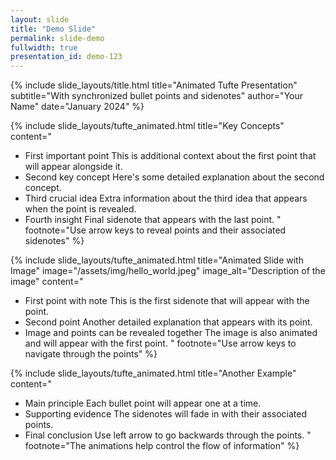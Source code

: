 ```yaml
---
layout: slide
title: "Demo Slide"
permalink: slide-demo
fullwidth: true
presentation_id: demo-123
---
```


{% include slide_layouts/title.html 
  title="Animated Tufte Presentation" 
  subtitle="With synchronized bullet points and sidenotes" 
  author="Your Name" 
  date="January 2024" 
%}

{% include slide_layouts/tufte_animated.html 
  title="Key Concepts" 
  content="
* First important point <span class='sidenote'>This is additional context about the first point that will appear alongside it.</span>
* Second key concept <span class='sidenote'>Here's some detailed explanation about the second concept.</span>
* Third crucial idea <span class='sidenote'>Extra information about the third idea that appears when the point is revealed.</span>
* Fourth insight <span class='sidenote'>Final sidenote that appears with the last point.</span>
  "
  footnote="Use arrow keys to reveal points and their associated sidenotes"
%}

{% include slide_layouts/tufte_animated.html 
  title="Animated Slide with Image" 
  image="/assets/img/hello_world.jpeg"
  image_alt="Description of the image"
  content="
* First point with note <span class='sidenote'>This is the first sidenote that will appear with the point.</span>
* Second point <span class='sidenote'>Another detailed explanation that appears with its point.</span>
* Image and points can be revealed together <span class='sidenote'>The image is also animated and will appear with the first point.</span>
  "
  footnote="Use arrow keys to navigate through the points"
%}

{% include slide_layouts/tufte_animated.html 
  title="Another Example" 
  content="
* Main principle <span class='sidenote'>Each bullet point will appear one at a time.</span>
* Supporting evidence <span class='sidenote'>The sidenotes will fade in with their associated points.</span>
* Final conclusion <span class='sidenote'>Use left arrow to go backwards through the points.</span>
  "
  footnote="The animations help control the flow of information"
%}
